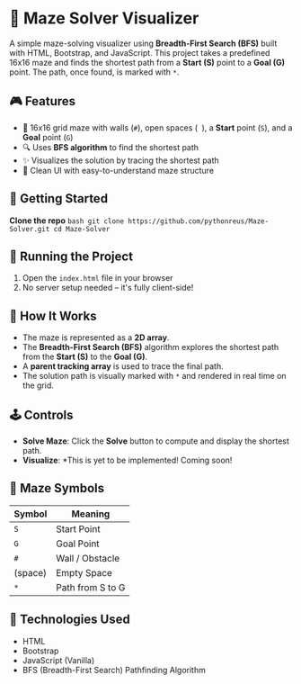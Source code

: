 # 🧩 Maze Solver Visualizer

A simple maze-solving visualizer using **Breadth-First Search (BFS)** built with HTML, Bootstrap, and JavaScript. This project takes a predefined 16x16 maze and finds the shortest path from a **Start (S)** point to a **Goal (G)** point. The path, once found, is marked with `*`.

## 🎮 Features

- 📏 16x16 grid maze with walls (`#`), open spaces (` `), a **Start** point (`S`), and a **Goal** point (`G`)
- 🔍 Uses **BFS algorithm** to find the shortest path
- ✨ Visualizes the solution by tracing the shortest path
- 🧠 Clean UI with easy-to-understand maze structure

## 🚀 Getting Started

 **Clone the repo**
    ```bash
   git clone https://github.com/pythonreus/Maze-Solver.git
   cd Maze-Solver
    ```

## 🧭 Running the Project

1. Open the `index.html` file in your browser  
2. No server setup needed – it's fully client-side!


## 🧠 How It Works

- The maze is represented as a **2D array**.
- The **Breadth-First Search (BFS)** algorithm explores the shortest path from the **Start (S)** to the **Goal (G)**.
- A **parent tracking array** is used to trace the final path.
- The solution path is visually marked with `*` and rendered in real time on the grid.


## 🕹️ Controls

- **Solve Maze**: Click the **Solve** button to compute and display the shortest path.
- **Visualize**: *This is yet to be implemented! Coming soon!


## 🧱 Maze Symbols

| Symbol | Meaning           |
|--------|-------------------|
| `S`    | Start Point       |
| `G`    | Goal Point        |
| `#`    | Wall / Obstacle   |
| (space)| Empty Space       |
| `*`    | Path from S to G  |


## 🧩 Technologies Used

- HTML 
- Bootstrap
- JavaScript (Vanilla)  
- BFS (Breadth-First Search) Pathfinding Algorithm  

